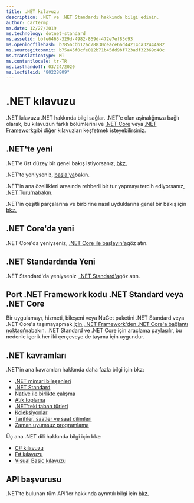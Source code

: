 ```yaml
---
title: .NET kılavuzu
description: .NET ve .NET Standardı hakkında bilgi edinin.
author: cartermp
ms.date: 12/27/2019
ms.technology: dotnet-standard
ms.assetid: bbfe6465-329d-4982-869d-472e7ef85d93
ms.openlocfilehash: b7856cbb12ac78830ceace6ad44214ca32444a82
ms.sourcegitcommit: b75a45f0cfe012b71b45dd9bf723adf32369d40c
ms.translationtype: MT
ms.contentlocale: tr-TR
ms.lasthandoff: 03/24/2020
ms.locfileid: "80228809"
---
```

# <a name="net-guide"></a>.NET kılavuzu

.NET kılavuzu .NET hakkında bilgi sağlar. .NET'e olan aşinalığınıza bağlı olarak, bu kılavuzun farklı bölümlerini ve [.NET Core](../core/index.md) veya [.NET Framework](../framework/index.yml)gibi diğer kılavuzları keşfetmek isteyebilirsiniz.

## <a name="new-to-net"></a>.NET'te yeni

.NET'e üst düzey bir genel bakış istiyorsanız, [bkz.](https://dotnet.microsoft.com/learn/dotnet/what-is-dotnet)

.NET'te yeniyseniz, [başla'ya](get-started.md)bakın.

.NET'in ana özellikleri arasında rehberli bir tur yapmayı tercih ediyorsanız, [.NET Turu'na](tour.md)bakın.

.NET'in çeşitli parçalarına ve birbirine nasıl uyduklarına genel bir bakış için [bkz.](components.md)

## <a name="new-to-net-core"></a>.NET Core'da yeni

.NET Core'da yeniyseniz, [.NET Core ile başlayın'a](../core/get-started.md)göz atın.

## <a name="new-to-net-standard"></a>.NET Standardında Yeni

.NET Standard'da yeniyseniz [,.NET Standard'a](net-standard.md)göz atın.

## <a name="port-net-framework-code-to-net-standard-or-net-core"></a>Port .NET Framework kodu .NET Standard veya .NET Core

Bir uygulamayı, hizmeti, bileşeni veya NuGet paketini .NET Standard veya .NET Core'a taşımayapmak [için ,.NET Framework'den .NET Core'a bağlantı noktası'na](../core/porting/index.md)bakın. .NET Standard ve .NET Core için araçlama paylaşılır, bu nedenle içerik her iki çerçeveye de taşıma için uygundur.

## <a name="net-concepts"></a>.NET kavramları

.NET'in ana kavramları hakkında daha fazla bilgi için bkz:

* [.NET mimari bileşenleri](components.md)
* [.NET Standard](net-standard.md)
* [Native ile birlikte çalışma](native-interop/index.md)
* [Atık toplama](garbage-collection/index.md)
* [.NET'teki taban türleri](base-types/index.md)
* [Koleksiyonlar](collections/index.md)
* [Tarihler, saatler ve saat dilimleri](datetime/index.md)
* [Zaman uyumsuz programlama](async.md)

Üç ana .NET dili hakkında bilgi için bkz:

* [C# kılavuzu](../csharp/index.yml)
* [F# kılavuzu](../fsharp/index.yml)
* [Visual Basic kılavuzu](../visual-basic/index.yml)

## <a name="api-reference"></a>API başvurusu

.NET'te bulunan tüm API'ler hakkında ayrıntılı bilgi için [bkz.](../../api/index.md)
